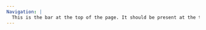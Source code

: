 ```yaml
---
Navigation: |
  This is the bar at the top of the page. It should be present at the top of every page and the options should always link to the other pages. The logo and Loyal Rescue should also always be present.
---
```

